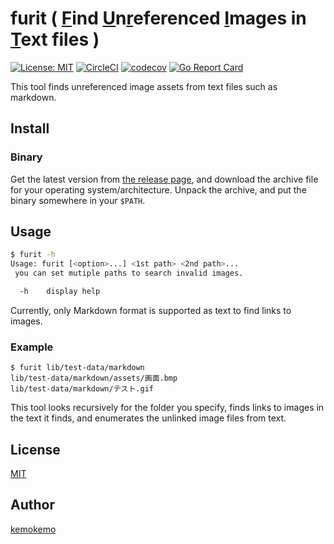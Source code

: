 # furit ( <u>F</u>ind <u>U</u>n<u>r</u>eferenced <u>I</u>mages in <u>T</u>ext files )

[![License: MIT](https://img.shields.io/badge/License-MIT-blue.svg)](https://opensource.org/licenses/MIT) [![CircleCI](https://circleci.com/gh/kemokemo/furit.svg?style=svg)](https://circleci.com/gh/kemokemo/furit) [![codecov](https://codecov.io/gh/kemokemo/furit/branch/master/graph/badge.svg)](https://codecov.io/gh/kemokemo/furit) [![Go Report Card](https://goreportcard.com/badge/github.com/kemokemo/furit)](https://goreportcard.com/report/github.com/kemokemo/furit)

This tool finds unreferenced image assets from text files such as markdown.

## Install

### Binary

Get the latest version from [the release page](https://github.com/kemokemo/furit/releases/latest), and download the archive file for your operating system/architecture. Unpack the archive, and put the binary somewhere in your `$PATH`.

## Usage

```sh
$ furit -h
Usage: furit [<option>...] <1st path> <2nd path>...
 you can set mutiple paths to search invalid images.

  -h	display help
```

Currently, only Markdown format is supported as text to find links to images.

### Example

```
$ furit lib/test-data/markdown
lib/test-data/markdown/assets/画面.bmp
lib/test-data/markdown/テスト.gif
```

This tool looks recursively for the folder you specify, finds links to images in the text it finds, and enumerates the unlinked image files from text.

## License

[MIT](https://github.com/kemokemo/furit/blob/master/LICENSE)

## Author

[kemokemo](https://github.com/kemokemo)


